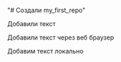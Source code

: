 "# Создали  my_first_repo" 

Добавили текст

Добавили текст через веб браузер

Добавим текст локально
